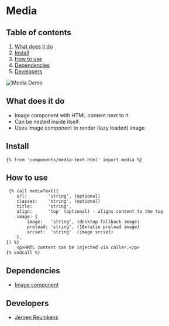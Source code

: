 
# Media

## Table of contents
1. [What does it do](#what-does-it-do)
2. [Install](#install)
3. [How to use](#how-to-use)
4. [Dependencies](#dependencies)
5. [Developers](#developers)

![Media Demo](./_demo/media.png)

## What does it do
* Image component with HTML content next to it.
* Can be nested inside itself.
* Uses image component to render (lazy loaded) image.

## Install
```htmlmixed
{% from 'components/media-text.html' import media %}
```

## How to use

```htmlmixed
 {% call mediaText({
    url:        'string', (optional)
    classes:    'string', (optional)
    title:      'string',
    align:      'top' (optional) - aligns content to the top
    image: {
        image:   'string', (desktop fallback image)
        preload: 'string', (10xratio preload image)
        srcset:  'string'  (image srcset)
    },
}) %}
    <p>HMTL content can be injected via caller.</p>
{% endcall %}
```

## Dependencies
* [Image component](/components/image/README.md)

## Developers
* [Jeroen Reumkens](mailto:jeroen.reumkens@tamtam.nl)
